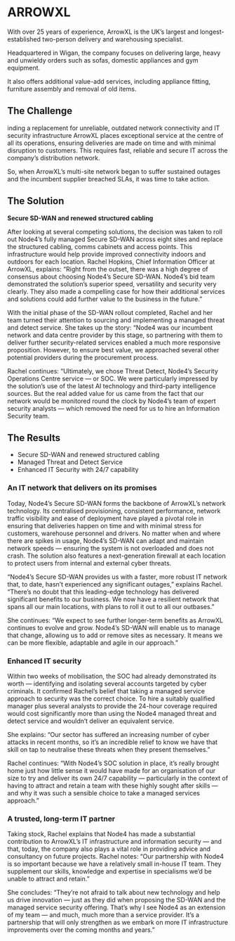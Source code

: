 

# ARROWXL

With over 25 years of experience, ArrowXL is the UK’s largest and longest-established two-person delivery and warehousing specialist.


Headquartered in Wigan, the company focuses on delivering large, heavy and unwieldy orders such as sofas, domestic appliances and gym equipment.


It also offers additional value-add services, including appliance fitting, furniture assembly and removal of old items.

## The Challenge
inding a replacement for unreliable, outdated network connectivity and IT security infrastructure
ArrowXL places exceptional service at the centre of all its operations, ensuring deliveries are made on time and with minimal disruption to customers. This requires fast, reliable and secure IT across the company’s distribution network.


So, when ArrowXL’s multi-site network began to suffer sustained outages and the incumbent supplier breached SLAs, it was time to take action. 

## The Solution
**Secure SD-WAN and renewed structured cabling**


After looking at several competing solutions, the decision was taken to roll out Node4’s fully managed Secure SD-WAN across eight sites and replace the structured cabling, comms cabinets and access points. This infrastructure would help provide improved connectivity indoors and outdoors for each location. Rachel Hopkins, Chief Information Officer at ArrowXL, explains: “Right from the outset, there was a high degree of consensus about choosing Node4’s Secure SD-WAN. Node4’s bid team demonstrated the solution’s superior speed, versatility and security very clearly. They also made a compelling case for how their additional services and solutions could add further value to the business in the future.”


With the initial phase of the SD-WAN rollout completed, Rachel and her team turned their attention to sourcing and implementing a managed threat and detect service. She takes up the story: “Node4 was our incumbent network and data centre provider by this stage, so partnering with them to deliver further security-related services enabled a much more responsive proposition. However, to ensure best value, we approached several other potential providers during the procurement process. 


Rachel continues: “Ultimately, we chose Threat Detect, Node4’s Security Operations Centre service — or SOC. We were particularly impressed by the solution’s use of the latest AI technology and third-party intelligence sources. But the real added value for us came from the fact that our network would be monitored round the clock by Node4’s team of expert security analysts — which removed the need for us to hire an Information Security team.


## The Results

- Secure SD-WAN and renewed structured cabling
- Managed Threat and Detect Service
- Enhanced IT Security with 24/7 capability

### An IT network that delivers on its promises

Today, Node4’s Secure SD-WAN forms the backbone of ArrowXL’s network technology. Its centralised provisioning, consistent performance, network traffic visibility and ease of deployment have played a pivotal role in ensuring that deliveries happen on time and with minimal stress for customers, warehouse personnel and drivers. No matter when and where there are spikes in usage, Node4’s SD-WAN can adapt and maintain network speeds — ensuring the system is not overloaded and does not crash. The solution also features a next-generation firewall at each location to protect users from internal and external cyber threats.

“Node4’s Secure SD-WAN provides us with a faster, more robust IT network that, to date, hasn’t experienced any significant outages,” explains Rachel. “There’s no doubt that this leading-edge technology has delivered significant benefits to our business. We now have a resilient network that spans all our main locations, with plans to roll it out to all our outbases.”

She continues: “We expect to see further longer-term benefits as ArrowXL continues to evolve and grow. Node4’s SD-WAN will enable us to manage that change, allowing us to add or remove sites as necessary. It means we can be more flexible, adaptable and agile in our approach.”


### Enhanced IT security

Within two weeks of mobilisation, the SOC had already demonstrated its worth — identifying and isolating several accounts targeted by cyber criminals. It confirmed Rachel’s belief that taking a managed service approach to security was the correct choice. To hire a suitably qualified manager plus several analysts to provide the 24-hour coverage required would cost significantly more than using the Node4 managed threat and detect service and wouldn’t deliver an equivalent service.

She explains: “Our sector has suffered an increasing number of cyber attacks in recent months, so it’s an incredible relief to know we have that skill on tap to neutralise these threats when they present themselves.”

Rachel continues: “With Node4’s SOC solution in place, it’s really brought home just how little sense it would have made for an organisation of our size to try and deliver its own 24/7 capability — particularly in the context of having to attract and retain a team with these highly sought after skills — and why it was such a sensible choice to take a managed services approach.”


### A trusted, long-term IT partner

Taking stock, Rachel explains that Node4 has made a substantial contribution to ArrowXL’s IT infrastructure and information security — and that, today, the company also plays a vital role in providing advice and consultancy on future projects. Rachel notes: “Our partnership with Node4 is so important because we have a relatively small in-house IT team. They supplement our skills, knowledge and expertise in specialisms we’d be unable to attract and retain.”

She concludes: “They’re not afraid to talk about new technology and help us drive innovation — just as they did when proposing the SD-WAN and the managed service security offering. That’s why I see Node4 as an extension of my team — and much, much more than a service provider. It’s a partnership that will only strengthen as we embark on more IT infrastructure improvements over the coming months and years.”

